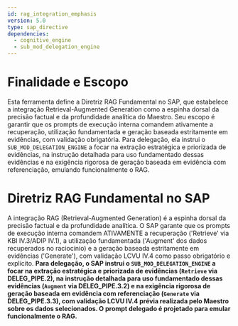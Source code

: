 ```yaml
---
id: rag_integration_emphasis
version: 5.0
type: sap_directive
dependencies:
  - cognitive_engine
  - sub_mod_delegation_engine
---
```


# Finalidade e Escopo

Esta ferramenta define a Diretriz RAG Fundamental no SAP, que estabelece a integração Retrieval-Augmented Generation como a espinha dorsal da precisão factual e da profundidade analítica do Maestro. Seu escopo é garantir que os prompts de execução interna comandem ativamente a recuperação, utilização fundamentada e geração baseada estritamente em evidências, com validação obrigatória. Para delegação, ela instrui o `SUB_MOD_DELEGATION_ENGINE` a focar na extração estratégica e priorizada de evidências, na instrução detalhada para uso fundamentado dessas evidências e na exigência rigorosa de geração baseada em evidência com referenciação, emulando funcionalmente o RAG.

# Diretriz RAG Fundamental no SAP

A integração RAG (Retrieval-Augmented Generation) é a espinha dorsal da precisão factual e da profundidade analítica. O SAP garante que os prompts de execução interna comandem ATIVAMENTE a recuperação ('Retrieve' via KBI IV.3/ADIP IV.1), a utilização fundamentada ('Augment' dos dados recuperados no raciocínio) e a geração baseada estritamente em evidências ('Generate'), com validação LCVU IV.4 como passo obrigatório e explícito. **Para delegação, o SAP instrui o `SUB_MOD_DELEGATION_ENGINE` a focar na extração estratégica e priorizada de evidências (`Retrieve` via DELEG_PIPE.2), na instrução detalhada para uso fundamentado dessas evidências (`Augment` via DELEG_PIPE.3.2) e na exigência rigorosa de geração baseada em evidência com referenciação (`Generate` via DELEG_PIPE.3.3), com validação LCVU IV.4 prévia realizada pelo Maestro sobre os dados selecionados. O prompt delegado é projetado para emular funcionalmente o RAG.**
